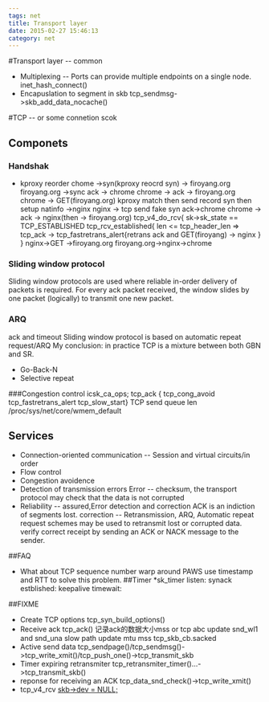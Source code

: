 ```yaml
---
tags: net
title: Transport layer
date: 2015-02-27 15:46:13
category: net
---
```

#Transport layer -- common
* Multiplexing --  Ports can provide multiple endpoints on a single node. 
inet_hash_connect()
* Encapuslation to segment in skb
	tcp_sendmsg->skb_add_data_nocache()

#TCP -- or some connetion scok
## Componets
### Handshak
* kproxy reorder
chome ->syn(kproxy reocrd syn) -> firoyang.org
firoyang.org ->sync ack -> chrome
chrome -> ack -> firoyang.org
chrome -> GET(firoyang.org) kproxy match then send record syn then setup natinfo ->nginx
nginx -> tcp send fake syn ack->chrome
chrome -> ack -> nginx(then -> firoyang.org)
tcp_v4_do_rcv{
	sk->sk_state == TCP_ESTABLISHED
	tcp_rcv_established{
	len <= tcp_header_len =>
	tcp_ack -> tcp_fastretrans_alert{retrans ack and GET(firoyang) -> nginx
	}
}
nginx->GET ->firoyang.org
firoyang.org->nginx->chrome

### Sliding window protocol
Sliding window protocols are used where reliable in-order delivery of packets is required.
For every ack packet received, the window slides by one packet (logically) to transmit one new packet.
### ARQ
ack and timeout
Sliding window protocol is based on automatic repeat request/ARQ
My conclusion: in practice TCP is a mixture between both GBN and SR.
* Go-Back-N
* Selective repeat

###Congestion control
icsk_ca_ops;
tcp_ack {
tcp_cong_avoid
tcp_fastretrans_alert
tcp_slow_start}
TCP send queue len /proc/sys/net/core/wmem_default

## Services
* Connection-oriented communication -- Session and virtual circuits/in order
* Flow control
* Congestion avoidence
* Detection of transmission errors
Error --  checksum, the transport protocol may check that the data is not corrupted
* Reliability -- assured,Error detection and correction
ACK is an indiction of segments lost.
correction -- Retransmission, ARQ, Automatic repeat request schemes may be used to retransmit lost or corrupted data.
verify correct receipt by sending an ACK or NACK message to the sender.

##FAQ
* What about TCP sequence number warp around
PAWS use timestamp and RTT to solve this problem.
##Timer
*sk_timer
listen: synack
estblished: keepalive
timewait:

##FIXME
* Create TCP options
tcp_syn_build_options()
* Receive ack
tcp_ack()
记录ack的数据大小mss or tcp abc
update snd_wl1 and snd_una
slow path update mtu mss tcp_skb_cb.sacked
* Active send data
tcp_sendpage()/tcp_sendmsg()->tcp_write_xmit()/tcp_push_one()->tcp_transmit_skb
* Timer expiring retransmiter
tcp_retransmiter_timer()...->tcp_transmit_skb()
* reponse for receiving an ACK
tcp_data_snd_check()->tcp_write_xmit()
* tcp_v4_rcv
[skb->dev = NULL;](http://thread.gmane.org/gmane.linux.network/85613/focus=85614)

